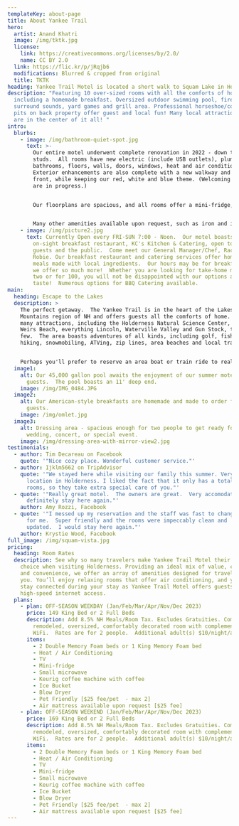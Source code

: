 ```yaml
---
templateKey: about-page
title: About Yankee Trail
hero:
  artist: Anand Khatri
  image: /img/tktk.jpg
  license:
    link: https://creativecommons.org/licenses/by/2.0/
    name: CC BY 2.0
  link: https://flic.kr/p/jRqjb6
  modifications: Blurred & cropped from original
  title: TKTK
heading: Yankee Trail Motel is located a short walk to Squam Lake in Holderness, NH
description: "Featuring 10 over-sized rooms with all the comforts of home,
  including a homemade breakfast. Oversized outdoor swimming pool, fire pits, 3
  surround sounds, yard games and grill area. Professional horseshoe/corn hole
  pits on back property offer guest and local fun! Many local attractions, as we
  are in the center of it all! "
intro:
  blurbs:
    - image: /img/bathroom-quiet-spot.jpg
      text: >-
        Our entire motel underwent complete renovation in 2022 - down to the
        studs.  All rooms have new electric (include USB outlets), plumbing,
        bathrooms, floors, walls, doors, windows, heat and air conditioning.
        Exterior enhancements are also complete with a new walkway and vinyl
        front, while keeping our red, white and blue theme. (Welcoming red doors
        are in progress.)


        Our floorplans are spacious, and all rooms offer a mini-fridge, microwave, Keurig coffee maker (coffee provided) and blow dryers. We currently offer three King rooms and seven rooms with two double (full) beds.  


        Many other amenities available upon request, such as iron and ironing boards, toiletries, etc. Air mattress/porta cribs are available for a $25 fee.
    - image: /img/picture2.jpg
      text: Currently Open every FRI-SUN 7:00 - Noon.  Our motel boasts a small
        on-sight breakfast restaurant, KC's Kitchen & Catering, open to our
        guests and the public.  Come meet our General Manager/Chef, Rachel
        Robie. Our breakfast restaurant and catering services offer home-cooked
        meals made with local ingredients.  Our hours may be for breakfast, but
        we offer so much more!  Whether you are looking for take-home meals for
        two or for 100, you will not be disappointed with our options and the
        taste!  Numerous options for BBQ Catering available.
main:
  heading: Escape to the Lakes
  description: >
    The perfect getaway.  The Yankee Trail is in the heart of the Lakes and
    Mountains region of NH and offers guests all the comforts of home.  Close to
    many attractions, including the Holderness Natural Science Center, Laconia’s
    Weirs Beach, everything Lincoln, Waterville Valley and Gun Stock, to name a
    few.  The area boasts adventures of all kinds, including golf, fishing,
    hiking, snowmobiling, ATVing, zip lines, area beaches and local trails.


    Perhaps you'll prefer to reserve an area boat or train ride to really take in the sights!  We are the perfect location for being near it all but not in it all; allowing you to participate yet take a break when you need one!  We are a perfect location for Lake Squam, Newfound Lake, and Winnipesauki Fishing and Pond Hockey Tournaments, as well as for Laconia's bike week.  Or maybe you are attending a concert/event at the nearby BNH Pavilion. Better yet, create your own event right here on our grounds! Gather your friends and family and come enjoy all the Yankee Trail has to offer.  
  image1:
    alt: Our 45,000 gallon pool awaits the enjoyment of our summer motel
      guests.  The pool boasts an 11' deep end.
    image: /img/IMG_0484.JPG
  image2:
    alt: Our American-style breakfasts are homemade and made to order for our motel
      guests.
    image: /img/omlet.jpg
  image3:
    alt: Dressing area - spacious enough for two people to get ready for that
      wedding, concert, or special event.
    image: /img/dressing-area-with-mirror-view2.jpg
testimonials:
  - author: Tim Decareau on Facebook
    quote: '"Nice cozy place. Wonderful customer service."'
  - author: Ijklm5662 on TripAdvisor
    quote: '"We stayed here while visiting our family this summer. Very convenient
      location in Holderness. I liked the fact that it only has a total of 10
      rooms, so they take extra special care of you."'
  - quote: '"Really great motel.  The owners are great.  Very accomodating.  I will
      definitely stay here again."'
    author: Amy Rozzi, Facebook
  - quote: '"I messed up my reservation and the staff was fast to change the date
      for me.  Super friendly and the rooms were impeccably clean and
      updated.  I would stay here again."'
    author: Krystie Wood, Facebook
full_image: /img/squam-vista.jpg
pricing:
  heading: Room Rates
  description: See why so many travelers make Yankee Trail Motel their motel of
    choice when visiting Holderness. Providing an ideal mix of value, comfort
    and convenience, we offer an array of amenities designed for travelers like
    you. You’ll enjoy relaxing rooms that offer air conditioning, and you can
    stay connected during your stay as Yankee Trail Motel offers guests free
    high-speed internet access.
  plans:
    - plan: OFF-SEASON WEEKDAY (Jan/Feb/Mar/Apr/Nov/Dec 2023)
      price: 149 King Bed or 2 Full Beds
      description: Add 8.5% NH Meals/Room Tax. Excludes Gratuities. Completely
        remodeled, oversized, comfortably decorated room with complementary
        WiFi.  Rates are for 2 people.  Additional adult(s) $10/night/adult.
      items:
        - 2 Double Memory Foam beds or 1 King Memory Foam bed
        - Heat / Air Conditioning
        - TV
        - Mini-fridge
        - Small microwave
        - Keurig coffee machine with coffee
        - Ice Bucket
        - Blow Dryer
        - Pet Friendly [$25 fee/pet  - max 2]
        - Air mattress available upon request [$25 fee]
    - plan: OFF-SEASON WEEKEND (Jan/Feb/Mar/Apr/Nov/Dec 2023)
      price: 169 King Bed or 2 Full Beds
      description: Add 8.5% NH Meals/Room Tax. Excludes Gratuities. Completely
        remodeled, oversized, comfortably decorated room with complementary
        WiFi.  Rates are for 2 people.  Additional adult(s) $10/night/adult.
      items:
        - 2 Double Memory Foam beds or 1 King Memory Foam bed
        - Heat / Air Conditioning
        - TV
        - Mini-fridge
        - Small microwave
        - Keurig coffee machine with coffee
        - Ice Bucket
        - Blow Dryer
        - Pet Friendly [$25 fee/pet  - max 2]
        - Air mattress available upon request [$25 fee]
---
```

